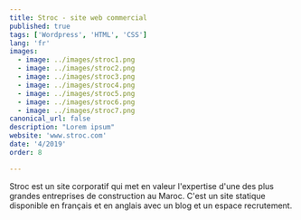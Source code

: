 ```yaml
---
title: Stroc - site web commercial
published: true
tags: ['Wordpress', 'HTML', 'CSS']
lang: 'fr'
images:
  - image: ../images/stroc1.png
  - image: ../images/stroc2.png
  - image: ../images/stroc3.png
  - image: ../images/stroc4.png
  - image: ../images/stroc5.png
  - image: ../images/stroc6.png
  - image: ../images/stroc7.png
canonical_url: false
description: "Lorem ipsum"
website: 'www.stroc.com'
date: '4/2019'
order: 8

---
```


Stroc est un site corporatif qui met en valeur l'expertise d'une des plus grandes entreprises de construction au Maroc. C'est un site statique disponible en français et en anglais avec un blog et un espace recrutement.


